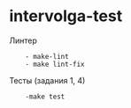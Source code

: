 # intervolga-test
Линтер

        - make-lint
        - make lint-fix
Тесты (задания 1, 4)

        -make test